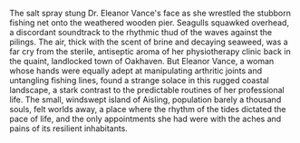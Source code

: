The salt spray stung Dr. Eleanor Vance's face as she wrestled the stubborn fishing net onto the weathered wooden pier.  Seagulls squawked overhead, a discordant soundtrack to the rhythmic thud of the waves against the pilings.  The air, thick with the scent of brine and decaying seaweed, was a far cry from the sterile, antiseptic aroma of her physiotherapy clinic back in the quaint, landlocked town of Oakhaven.  But Eleanor Vance, a woman whose hands were equally adept at manipulating arthritic joints and untangling fishing lines, found a strange solace in this rugged coastal landscape, a stark contrast to the predictable routines of her professional life.  The small, windswept island of Aisling, population barely a thousand souls, felt worlds away, a place where the rhythm of the tides dictated the pace of life, and the only appointments she had were with the aches and pains of its resilient inhabitants.
